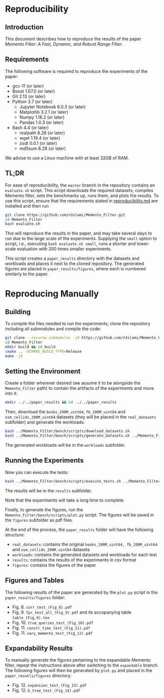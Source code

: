 # Reproducibility

## Introduction
This document describes how to reproduce the results of the paper *Memento
Filter: A Fast, Dynamic, and Robust Range Filter*.

## Requirements
The following software is required to reproduce the experiments of the paper:

- gcc-11 (or later)
- Boost 1.67.0 (or later)
- Git 2.13 (or later)
- Python 3.7 (or later)
  - Jupyter Notebook 6.0.3 (or later)
  - Matplotlib 3.2.1 (or later)
  - Numpy 1.18.2 (or later)
  - Pandas 1.0.3 (or later)
- Bash 4.4 (or later)
  - realpath 8.28 (or later)
  - wget 1.19.4 (or later)
  - zsdt 0.0.1 (or later)
  - md5sum 8.28 (or later)

We advise to use a Linux machine with at least 32GB of RAM.

## TL;DR
For ease of reproducibility, the `master` branch in the repository contains an
`evaluate.sh` script. This script downloads the required datasets, compiles
Memento filter, sets the benchmarks up, runs them, and plots the results. To
use this script, ensure that the requirements stated in
[reproducibility.md](bench/reproducibility.md) are installed and then run
```bash
git clone https://github.com/n3slami/Memento_Filter.git
cd Memento_Filter
bash evaluate.sh
```
This will reproduce the results in the paper, and may take several days to run
due to the large scale of the experiments. Supplying the `small` option to
script, i.e., executing `bash evaluate.sh small`, runs a shorter and
lower-scale evaluation with 200 times smaller experiments.

This script creates a `paper_results` directory with the datasets and workloads
and places it next to the cloned repository. The generated figures are placed
in `paper_results/figures`, where each is numbered similarly to the paper.


# Reproducing Manually
## Building
To compile the files needed to run the experiments, clone the repository
including all submodules and compile the code:
```bash
git clone --recurse-submodules -j8 https://github.com/n3slami/Memento_Filter.git
cd Memento_Filter
mkdir build && cd build
cmake .. -DCMAKE_BUILD_TYPE=Release
make -j8
```

## Setting the Environment
Create a folder wherever desired (we assume it to be alongside the
`Memento_Filter` path) to contain the artifacts of the experiments and move
into it:
```bash
mkdir ../../paper_results && cd ../../paper_results
```

Then, download the `books_200M_uint64`, `fb_200M_uint64` and
`osm_cellids_200M_uint64` datasets (they will be placed in the `real_datasets`
subfolder) and generate the workloads:
```bash
bash ../Memento_Filter/bench/scripts/download_datasets.sh
bash ../Memento_Filter/bench/scripts/generate_datasets.sh ../Memento_Filter/build real_datasets
```
The generated workloads will be in the `workloads` subfolder.
## Running the Experiments
Now you can execute the tests:
```bash
bash ../Memento_Filter/bench/scripts/execute_tests.sh ../Memento_Filter/build workloads
```
The results will be in the `results` subfolder.

Note that the experiments will take a long time to complete.

Finally, to generate the figures, run the
`Memento_Filter/bench/scripts/plot.py` script. The figures will be saved in the
`figures` subfolder as pdf files.

At the end of the process, the `paper_results` folder will have the following
structure:
- `real_datasets`: contains the original `books_200M_uint64, fb_200M_uint64`
  and `osm_cellids_200M_uint64` datasets
- `workloads`: contains the generated datasets and workloads for each test
- `results`: contains the results of the experiments in csv format
- `figures`: contains the figures of the paper

## Figures and Tables

The following results of the paper are generated by the `plot.py` script in the
`paper_results/figures` folder: 
- Fig. 8. `corr_test_(Fig_8).pdf`
- Fig. 9. `fpr_test_all_(Fig_9).pdf` and its accopanying table `table_(Fig_9).tex`
- Fig. 10. `true_queries_test_(Fig_10).pdf`
- Fig. 11. `constr_time_test_(Fig_11).pdf`
- Fig. 11. `vary_memento_test_(Fig_12).pdf`

## Expandability Results
To manually generate the figures pertaining to the expandable Memento filter,
repeat the instructions above after switching to the `expandable` branch. The
following figures will then be generated by `plot.py` and placed in the
`paper_resutls/figures` directory:
- Fig. 12. `expansion_test_(Fig_13).pdf`
- Fig. 12. `b_tree_test_(Fig_14).pdf`


